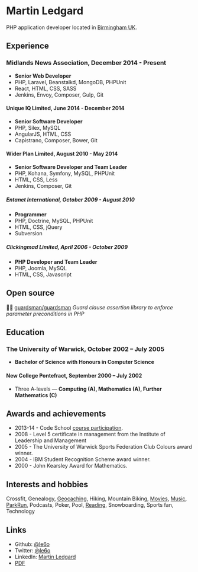 Martin Ledgard
==============

PHP application developer located in [Birmingham UK][].

## Experience

### Midlands News Association, December 2014 - Present
* **Senior Web Developer**
* PHP, Laravel, Beanstalkd, MongoDB, PHPUnit
* React, HTML, CSS, SASS
* Jenkins, Envoy, Composer, Gulp, Git

#### Unique IQ Limited, June 2014 - December 2014
* **Senior Software Developer**
* PHP, Silex, MySQL
* AngularJS, HTML, CSS
* Capistrano, Composer, Bower, Git

#### Wider Plan Limited, August 2010 - May 2014
* **Senior Software Developer and Team Leader**
* PHP, Kohana, Symfony, MySQL, PHPUnit
* HTML, CSS, Less
* Jenkins, Composer, Git

##### Entanet International, October 2009 - August 2010
* **Programmer**
* PHP, Doctrine, MySQL, PHPUnit
* HTML, CSS, jQuery
* Subversion

##### Clickingmad Limited, April 2006 - October 2009
* **PHP Developer and Team Leader**
* PHP, Joomla, MySQL
* HTML, CSS, Javascript

## Open source

:guardsman: [guardsman/guardsman][]
*Guard clause assertion library to enforce parameter preconditions in PHP*

## Education

### The University of Warwick, October 2002 – July 2005
* **Bachelor of Science with Honours in Computer Science**

#### New College Pontefract, September 2000 – July 2002
* Three A-levels — **Computing (A), Mathematics (A), Further Mathematics (C)**

## Awards and achievements

* 2013-14 - Code School [course participation][code-school].
* 2008 - Level 5 certificate in management from the Institute of Leadership and Management
* 2005 - The University of Warwick Sports Federation Club Colours award winner.
* 2004 - IBM Student Recognition Scheme award winner.
* 2000 - John Kearsley Award for Mathematics.

## Interests and hobbies

Crossfit, Genealogy, [Geocaching][], Hiking, Mountain Biking, [Movies][], [Music][], [ParkRun][],
Podcasts, Poker, Pool, [Reading][], Snowboarding, Sports fan, Technology

## Links

* Github:      [@le6o](http://github.com/le6o)
* Twitter:     [@le6o](http://twitter.com/le6o)
* LinkedIn:    [Martin Ledgard](http://uk.linkedin.com/in/ledgard)
* [PDF](https://gitprint.com/le6o/cv/blob/master/cv.md)

[Birmingham UK]: https://www.google.co.uk/maps/preview/@52.4774376,-1.8636315,11z
[guardsman/guardsman]: https://github.com/guardsman/guardsman
[code-school]: https://www.codeschool.com/users/le6o
[Geocaching]: http://www.geocaching.com/profile/?guid=21ba46f1-442a-459a-9880-8580e1ff9927
[Movies]: http://imdb.com/user/ur3229776
[Music]: http://last.fm/user/le6o
[Parkrun]: http://www.parkrun.org.uk/results/athleteresultshistory/?athleteNumber=147723
[Reading]: https://www.goodreads.com/le6o
